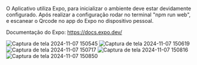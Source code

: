 O Aplicativo utiliza Expo, para inicializar o ambiente deve estar devidamente configurado. Após realizar a configuração rodar no terminal "npm run web", e escanear o Qrcode no app do Expo no dispositivo pessoal.

Documentação do Expo: https://docs.expo.dev/

![Captura de tela 2024-11-07 150545](https://github.com/user-attachments/assets/a0ec954c-26b9-4a97-b5da-330ca9a9d435)
![Captura de tela 2024-11-07 150619](https://github.com/user-attachments/assets/37b171a2-6046-4720-83fb-a2a612ec6298)
![Captura de tela 2024-11-07 150717](https://github.com/user-attachments/assets/11068fb8-f07d-4dd3-8a57-e55c8ae3d201)
![Captura de tela 2024-11-07 150816](https://github.com/user-attachments/assets/614f5c14-0777-45d1-8f1e-a2af8c71751f)
![Captura de tela 2024-11-07 150850](https://github.com/user-attachments/assets/d67c3c6a-d918-4003-8210-13804d450970)
